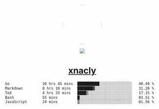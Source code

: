 <p align="center">
  <img style="border-radius: 100px" width="128" height="128" src="https://avatars.githubusercontent.com/u/47723417?v=4"/>
</p>
<p align="center">
  <img src="https://komarev.com/ghpvc/?username=xnacly&&style=flat-square"/>
</p>

<h1 align="center"><a href="https://xnacly.me"> xnacly</a> </h1>

<!--START_SECTION:waka-->

```txt
Go               10 hrs 45 mins  ██████████░░░░░░░░░░░░░░░   40.49 %
Markdown         8 hrs 18 mins   ███████▓░░░░░░░░░░░░░░░░░   31.28 %
TeX              4 hrs 33 mins   ████▒░░░░░░░░░░░░░░░░░░░░   17.15 %
Bash             55 mins         █░░░░░░░░░░░░░░░░░░░░░░░░   03.51 %
JavaScript       24 mins         ▒░░░░░░░░░░░░░░░░░░░░░░░░   01.56 %
```

<!--END_SECTION:waka-->

